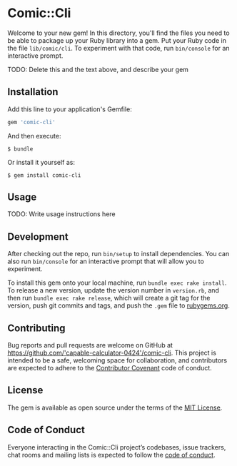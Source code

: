 # Comic::Cli

Welcome to your new gem! In this directory, you'll find the files you need to be able to package up your Ruby library into a gem. Put your Ruby code in the file `lib/comic/cli`. To experiment with that code, run `bin/console` for an interactive prompt.

TODO: Delete this and the text above, and describe your gem

## Installation

Add this line to your application's Gemfile:

```ruby
gem 'comic-cli'
```

And then execute:

    $ bundle

Or install it yourself as:

    $ gem install comic-cli

## Usage

TODO: Write usage instructions here

## Development

After checking out the repo, run `bin/setup` to install dependencies. You can also run `bin/console` for an interactive prompt that will allow you to experiment.

To install this gem onto your local machine, run `bundle exec rake install`. To release a new version, update the version number in `version.rb`, and then run `bundle exec rake release`, which will create a git tag for the version, push git commits and tags, and push the `.gem` file to [rubygems.org](https://rubygems.org).

## Contributing

Bug reports and pull requests are welcome on GitHub at https://github.com/'capable-calculator-0424'/comic-cli. This project is intended to be a safe, welcoming space for collaboration, and contributors are expected to adhere to the [Contributor Covenant](http://contributor-covenant.org) code of conduct.

## License

The gem is available as open source under the terms of the [MIT License](https://opensource.org/licenses/MIT).

## Code of Conduct

Everyone interacting in the Comic::Cli project’s codebases, issue trackers, chat rooms and mailing lists is expected to follow the [code of conduct](https://github.com/'capable-calculator-0424'/comic-cli/blob/master/CODE_OF_CONDUCT.md).
